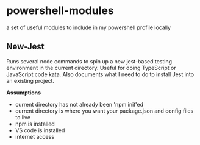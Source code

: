 # powershell-modules

a set of useful modules to include in my powershell profile locally

## New-Jest

Runs several node commands to spin up a new jest-based testing environment in the current directory. Useful for doing TypeScript or JavaScript code kata. Also documents what I need to do to install Jest into an existing project.

**Assumptions**

- current directory has not already been 'npm init'ed
- current directory is where you want your package.json and config files to live
- npm is installed
- VS code is installed
- internet access
